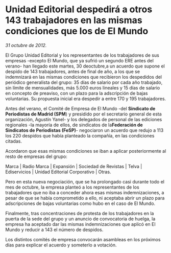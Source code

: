 # Unidad Editorial despedirá a otros 143 trabajadores en las mismas condiciones que los de El Mundo

*31 octubre de 2012.*

El Grupo Unidad Editorial y los representantes de los trabajadores de sus empresas -excepto El Mundo, que ya sufrió un segundo ERE antes del verano- han llegado este martes, 30 deoctubre,a un acuerdo que supone el despido de 143 trabajadores, antes de final de año, a los que se indemnizará en las mismas condiciones que recibieron los despedidos del periódico generalista del grupo: 35 días de salario por cada año trabajado, sin límite de mensualidades, más 5.000 euros lineales y 15 días de salario en concepto de preaviso, con un plazo para la adscripción de bajas voluntarias. Su propuesta inicial era despedir a entre 170 y 195 trabajadores.

Antes del verano, el Comité de Empresa de El Mundo -del **Sindicato de Periodistas de Madrid (SPM**) y presidido por el secretario general de esta organización, Agustín Yanel- y los delegados de personal de las ediciones regionales -la mayoría de ellos, de sindicatos de la**Federación de Sindicatos de Periodistas (FeSP)**- negociaron un acuerdo que redujo a 113 los 220 despidos que había planteado la compañía, en las condiciones citadas.

Acordaron que esas mismas condiciones se iban a aplicar posteriormente al resto de empresas del grupo:

Marca | Radio Marca | Expansión | Sociedad de Revistas | Telva | Ediservicios | Unidad Editorial Corporativo | Otras.

Pero en esta nueva negociación, que se ha prolongado casi durante todo el mes de octubre, la empresa planteó a los representantes de los trabajadores que no iba a conceder ahora esas mismas indemnizaciones, a pesar de que se había comprometido a ello, ni aceptaba abrir un plazo para adscripciones de bajas voluntarias como hubo en el caso de El Mundo.

Finalmente, tras concentraciones de protesta de los trabajadores en la puerta de la sede del grupo y un anuncio de convocatoria de huelga, la empresa ha aceptado dar las mismas indemnizaciones que aplicó en El Mundo y reducir a 143 el número de despidos.

Los distintos comités de empresa convocarán asambleas en los próximos días para explicar el acuerdo y someterlo a votación.
